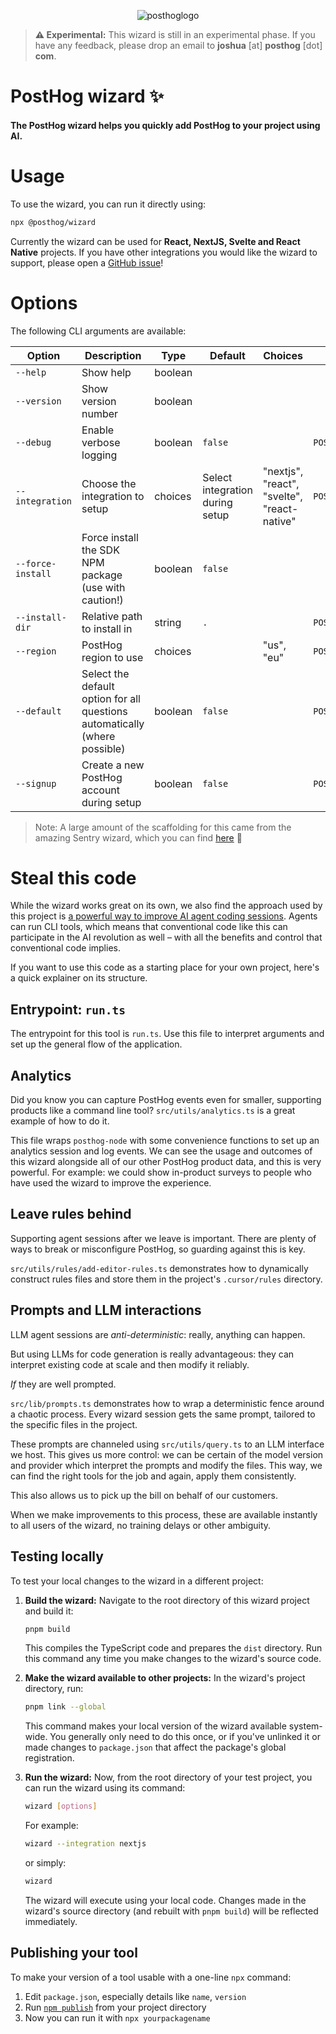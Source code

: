 <p align="center">
  <img alt="posthoglogo" src="https://user-images.githubusercontent.com/65415371/205059737-c8a4f836-4889-4654-902e-f302b187b6a0.png">
</p>

> **⚠️ Experimental:** This wizard is still in an experimental phase. If you
> have any feedback, please drop an email to **joshua** [at] **posthog** [dot]
> **com**.

<h1>PostHog wizard ✨</h1>
<h4>The PostHog wizard helps you quickly add PostHog to your project using AI.</h4>

# Usage

To use the wizard, you can run it directly using:

```bash
npx @posthog/wizard
```

Currently the wizard can be used for **React, NextJS, Svelte and React Native**
projects. If you have other integrations you would like the wizard to support,
please open a [GitHub issue](https://github.com/posthog/wizard/issues)!

# Options

The following CLI arguments are available:

| Option            | Description                                                                | Type    | Default                         | Choices                                     | Environment Variable         |
| ----------------- | -------------------------------------------------------------------------- | ------- | ------------------------------- | ------------------------------------------- | ---------------------------- |
| `--help`          | Show help                                                                  | boolean |                                 |                                             |                              |
| `--version`       | Show version number                                                        | boolean |                                 |                                             |                              |
| `--debug`         | Enable verbose logging                                                     | boolean | `false`                         |                                             | `POSTHOG_WIZARD_DEBUG`       |
| `--integration`   | Choose the integration to setup                                            | choices | Select integration during setup | "nextjs", "react", "svelte", "react-native" | `POSTHOG_WIZARD_INTEGRATION` |
| `--force-install` | Force install the SDK NPM package (use with caution!)                      | boolean | `false`                         |                                             |                              |
| `--install-dir`   | Relative path to install in                                                | string  | `.`                             |                                             | `POSTHOG_WIZARD_INSTALL_DIR` |
| `--region`        | PostHog region to use                                                      | choices |                                 | "us", "eu"                                  | `POSTHOG_WIZARD_REGION`      |
| `--default`       | Select the default option for all questions automatically (where possible) | boolean | `false`                         |                                             | `POSTHOG_WIZARD_DEFAULT`     |
| `--signup`        | Create a new PostHog account during setup                                  | boolean | `false`                         |                                             | `POSTHOG_WIZARD_SIGNUP`      |

> Note: A large amount of the scaffolding for this came from the amazing Sentry
> wizard, which you can find [here](https://github.com/getsentry/sentry-wizard)
> 💖

# Steal this code

While the wizard works great on its own, we also find the approach used by this project is [a powerful way to improve AI agent coding sessions](https://posthog.com/blog/envoy-wizard-llm-agent). Agents can run CLI tools, which means that conventional code like this can participate in the AI revolution as well – with all the benefits and control that conventional code implies.

If you want to use this code as a starting place for your own project, here's a quick explainer on its structure.

## Entrypoint: `run.ts`

The entrypoint for this tool is `run.ts`. Use this file to interpret arguments and set up the general flow of the application.

## Analytics

Did you know you can capture PostHog events even for smaller, supporting products like a command line tool? `src/utils/analytics.ts` is a great example of how to do it.

This file wraps `posthog-node` with some convenience functions to set up an analytics session and log events. We can see the usage and outcomes of this wizard alongside all of our other PostHog product data, and this is very powerful. For example: we could show in-product surveys to people who have used the wizard to improve the experience.

## Leave rules behind

Supporting agent sessions after we leave is important. There are plenty of ways to break or misconfigure PostHog, so guarding against this is key.

`src/utils/rules/add-editor-rules.ts` demonstrates how to dynamically construct rules files and store them in the project's `.cursor/rules` directory.

## Prompts and LLM interactions

LLM agent sessions are *anti-deterministic*: really, anything can happen.

But using LLMs for code generation is really advantageous: they can interpret existing code at scale and then modify it reliably.

*If* they are well prompted.

`src/lib/prompts.ts` demonstrates how to wrap a deterministic fence around a chaotic process. Every wizard session gets the same prompt, tailored to the specific files in the project.

These prompts are channeled using `src/utils/query.ts` to an LLM interface we host. This gives us more control: we can be certain of the model version and provider which interpret the prompts and modify the files. This way, we can find the right tools for the job and again, apply them consistently.

This also allows us to pick up the bill on behalf of our customers.

When we make improvements to this process, these are available instantly to all users of the wizard, no training delays or other ambiguity.

## Testing locally

To test your local changes to the wizard in a different project:

1.  **Build the wizard:**
    Navigate to the root directory of this wizard project and build it:
    ```bash
    pnpm build
    ```
    This compiles the TypeScript code and prepares the `dist` directory. Run this command any time you make changes to the wizard's source code.

2.  **Make the wizard available to other projects:**
    In the wizard's project directory, run:
    ```bash
    pnpm link --global
    ```
    This command makes your local version of the wizard available system-wide. You generally only need to do this once, or if you've unlinked it or made changes to `package.json` that affect the package's global registration.

4.  **Run the wizard:**
    Now, from the root directory of your test project, you can run the wizard using its command:
    ```bash
    wizard [options]
    ```
    For example:
    ```bash
    wizard --integration nextjs
    ```
    or simply:
    ```bash
    wizard
    ```
    The wizard will execute using your local code. Changes made in the wizard's source directory (and rebuilt with `pnpm build`) will be reflected immediately.

## Publishing your tool

To make your version of a tool usable with a one-line `npx` command:

1. Edit `package.json`, especially details like `name`, `version`
2. Run [`npm publish`](https://docs.npmjs.com/cli/v7/commands/npm-publish) from your project directory
3. Now you can run it with `npx yourpackagename`





